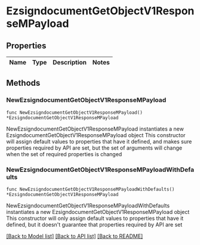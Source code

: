 # EzsigndocumentGetObjectV1ResponseMPayload

## Properties

Name | Type | Description | Notes
------------ | ------------- | ------------- | -------------

## Methods

### NewEzsigndocumentGetObjectV1ResponseMPayload

`func NewEzsigndocumentGetObjectV1ResponseMPayload() *EzsigndocumentGetObjectV1ResponseMPayload`

NewEzsigndocumentGetObjectV1ResponseMPayload instantiates a new EzsigndocumentGetObjectV1ResponseMPayload object
This constructor will assign default values to properties that have it defined,
and makes sure properties required by API are set, but the set of arguments
will change when the set of required properties is changed

### NewEzsigndocumentGetObjectV1ResponseMPayloadWithDefaults

`func NewEzsigndocumentGetObjectV1ResponseMPayloadWithDefaults() *EzsigndocumentGetObjectV1ResponseMPayload`

NewEzsigndocumentGetObjectV1ResponseMPayloadWithDefaults instantiates a new EzsigndocumentGetObjectV1ResponseMPayload object
This constructor will only assign default values to properties that have it defined,
but it doesn't guarantee that properties required by API are set


[[Back to Model list]](../README.md#documentation-for-models) [[Back to API list]](../README.md#documentation-for-api-endpoints) [[Back to README]](../README.md)


